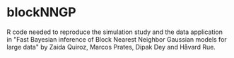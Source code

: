 # blockNNGP

R code needed to reproduce the simulation study and the data application in "Fast Bayesian inference of Block Nearest Neighbor Gaussian models for large data" by Zaida Quiroz, Marcos Prates, Dipak Dey and Håvard Rue. 


